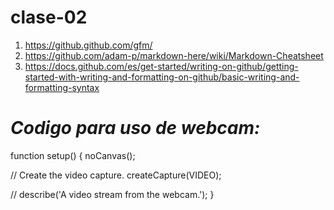 # clase-02

1. <https://github.github.com/gfm/>
2. <https://github.com/adam-p/markdown-here/wiki/Markdown-Cheatsheet>
3. <https://docs.github.com/es/get-started/writing-on-github/getting-started-with-writing-and-formatting-on-github/basic-writing-and-formatting-syntax>

 # *Codigo para uso de webcam:*

function setup() {
  noCanvas();

  // Create the video capture.
  createCapture(VIDEO);

  // describe('A video stream from the webcam.');
}
